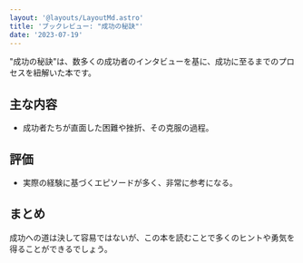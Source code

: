 ```yaml
---
layout: '@layouts/LayoutMd.astro'
title: 'ブックレビュー: "成功の秘訣"'
date: '2023-07-19'
---
```


"成功の秘訣"は、数多くの成功者のインタビューを基に、成功に至るまでのプロセスを紐解いた本です。

## 主な内容

- 成功者たちが直面した困難や挫折、その克服の過程。

## 評価

- 実際の経験に基づくエピソードが多く、非常に参考になる。

## まとめ

成功への道は決して容易ではないが、この本を読むことで多くのヒントや勇気を得ることができるでしょう。

